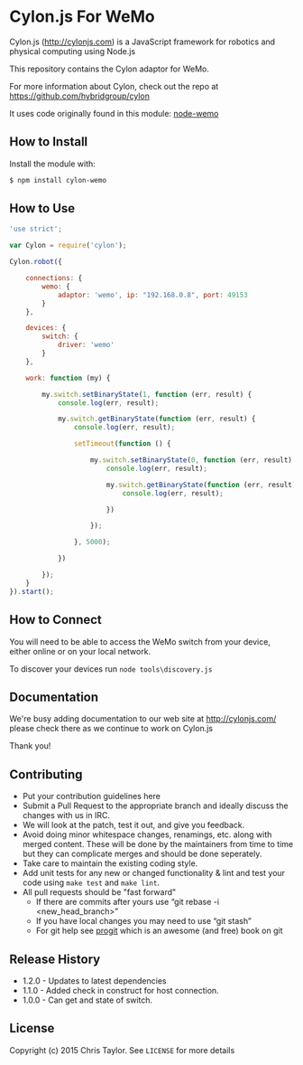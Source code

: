 # Cylon.js For WeMo
Cylon.js (http://cylonjs.com) is a JavaScript framework for robotics and
physical computing using Node.js

This repository contains the Cylon adaptor for WeMo.

For more information about Cylon, check out the repo at
https://github.com/hybridgroup/cylon

It uses code originally found in this module: [node-wemo](https://github.com/AdamMagaluk/node-wemo)
## How to Install
Install the module with:
``` bash
$ npm install cylon-wemo
```
## How to Use
```javascript
'use strict';

var Cylon = require('cylon');

Cylon.robot({

	connections: {
		wemo: {
			adaptor: 'wemo', ip: "192.168.0.8", port: 49153
		}
	},

	devices: {
		switch: {
			driver: 'wemo'
		}
	},

	work: function (my) {

		my.switch.setBinaryState(1, function (err, result) {
			console.log(err, result);

			my.switch.getBinaryState(function (err, result) {
				console.log(err, result);

				setTimeout(function () {

					my.switch.setBinaryState(0, function (err, result) {
						console.log(err, result);

						my.switch.getBinaryState(function (err, result) {
							console.log(err, result);

						})

					});

				}, 5000);

			})

		});
	}
}).start();
```
## How to Connect
You will need to be able to access the WeMo switch from your device, either online or on your local network.

To discover your devices run `node tools\discovery.js`

## Documentation
We're busy adding documentation to our web site at http://cylonjs.com/ please check there as we continue to work on Cylon.js

Thank you!
## Contributing
* Put your contribution guidelines here
* Submit a Pull Request to the appropriate branch and ideally discuss the changes with us in IRC.
* We will look at the patch, test it out, and give you feedback.
* Avoid doing minor whitespace changes, renamings, etc. along with merged content. These will be done by the maintainers from time to time but they can complicate merges and should be done seperately.
* Take care to maintain the existing coding style.
* Add unit tests for any new or changed functionality & lint and test your code using `make test` and `make lint`.
* All pull requests should be "fast forward"
  * If there are commits after yours use “git rebase -i <new_head_branch>”
  * If you have local changes you may need to use “git stash”
  * For git help see [progit](http://git-scm.com/book) which is an awesome (and free) book on git
  
## Release History
- 1.2.0 - Updates to latest dependencies
- 1.1.0 - Added check in construct for host connection.
- 1.0.0 - Can get and state of switch.

## License
Copyright (c) 2015 Chris Taylor. See `LICENSE` for more details

